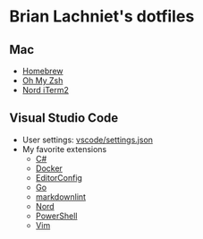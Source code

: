 # Brian Lachniet's dotfiles

## Mac

- [Homebrew](https://brew.sh/)
- [Oh My Zsh](https://ohmyz.sh/)
- [Nord iTerm2](https://github.com/arcticicestudio/nord-iterm2)

## Visual Studio Code

- User settings: [vscode/settings.json](./vscode/settings.json)
- My favorite extensions
  - [C#](https://marketplace.visualstudio.com/items?itemName=ms-vscode.csharp)
  - [Docker](https://marketplace.visualstudio.com/items?itemName=ms-azuretools.vscode-docker)
  - [EditorConfig](https://marketplace.visualstudio.com/items?itemName=EditorConfig.EditorConfig)
  - [Go](https://marketplace.visualstudio.com/items?itemName=ms-vscode.Go)
  - [markdownlint](https://marketplace.visualstudio.com/items?itemName=DavidAnson.vscode-markdownlint)
  - [Nord](https://marketplace.visualstudio.com/items?itemName=arcticicestudio.nord-visual-studio-code)
  - [PowerShell](https://marketplace.visualstudio.com/items?itemName=ms-vscode.PowerShell)
  - [Vim](https://marketplace.visualstudio.com/items?itemName=vscodevim.vim)
